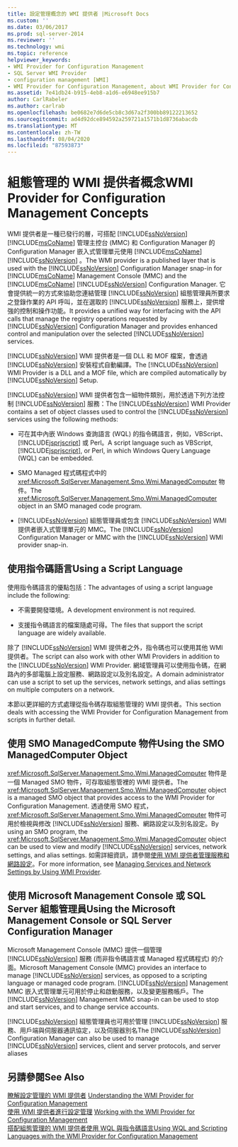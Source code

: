 ```yaml
---
title: 設定管理概念的 WMI 提供者 |Microsoft Docs
ms.custom: ''
ms.date: 03/06/2017
ms.prod: sql-server-2014
ms.reviewer: ''
ms.technology: wmi
ms.topic: reference
helpviewer_keywords:
- WMI Provider for Configuration Management
- SQL Server WMI Provider
- configuration management [WMI]
- WMI Provider for Configuration Management, about WMI Provider for Configuration Management
ms.assetid: 7e41db24-b915-4eb8-a1d6-e6948ee915b7
author: CarlRabeler
ms.author: carlrab
ms.openlocfilehash: be0682e7d6de5cb8c3d67a2f300bb89122213652
ms.sourcegitcommit: ad4d92dce894592a259721a1571b1d8736abacdb
ms.translationtype: MT
ms.contentlocale: zh-TW
ms.lasthandoff: 08/04/2020
ms.locfileid: "87593873"
---
```

# <a name="wmi-provider-for-configuration-management-concepts"></a><span data-ttu-id="828de-102">組態管理的 WMI 提供者概念</span><span class="sxs-lookup"><span data-stu-id="828de-102">WMI Provider for Configuration Management Concepts</span></span>
  <span data-ttu-id="828de-103">WMI 提供者是一種已發行的層，可搭配 [!INCLUDE[ssNoVersion](../../includes/ssnoversion-md.md)] [!INCLUDE[msCoName](../../includes/msconame-md.md)] 管理主控台 (MMC) 和 Configuration Manager 的 Configuration Manager 嵌入式管理單元使用 [!INCLUDE[msCoName](../../includes/msconame-md.md)] [!INCLUDE[ssNoVersion](../../includes/ssnoversion-md.md)] 。</span><span class="sxs-lookup"><span data-stu-id="828de-103">The WMI provider is a published layer that is used with the [!INCLUDE[ssNoVersion](../../includes/ssnoversion-md.md)] Configuration Manager snap-in for [!INCLUDE[msCoName](../../includes/msconame-md.md)] Management Console (MMC) and the [!INCLUDE[msCoName](../../includes/msconame-md.md)] [!INCLUDE[ssNoVersion](../../includes/ssnoversion-md.md)] Configuration Manager.</span></span> <span data-ttu-id="828de-104">它會提供統一的方式來協助您連結管理 [!INCLUDE[ssNoVersion](../../includes/ssnoversion-md.md)] 組態管理員所要求之登錄作業的 API 呼叫，並在選取的 [!INCLUDE[ssNoVersion](../../includes/ssnoversion-md.md)] 服務上，提供增強的控制和操作功能。</span><span class="sxs-lookup"><span data-stu-id="828de-104">It provides a unified way for interfacing with the API calls that manage the registry operations requested by [!INCLUDE[ssNoVersion](../../includes/ssnoversion-md.md)] Configuration Manager and provides enhanced control and manipulation over the selected [!INCLUDE[ssNoVersion](../../includes/ssnoversion-md.md)] services.</span></span>  
  
 <span data-ttu-id="828de-105">[!INCLUDE[ssNoVersion](../../includes/ssnoversion-md.md)] WMI 提供者是一個 DLL 和 MOF 檔案，會透過 [!INCLUDE[ssNoVersion](../../includes/ssnoversion-md.md)] 安裝程式自動編譯。</span><span class="sxs-lookup"><span data-stu-id="828de-105">The [!INCLUDE[ssNoVersion](../../includes/ssnoversion-md.md)] WMI Provider is a DLL and a MOF file, which are compiled automatically by [!INCLUDE[ssNoVersion](../../includes/ssnoversion-md.md)] Setup.</span></span>  
  
 <span data-ttu-id="828de-106">[!INCLUDE[ssNoVersion](../../includes/ssnoversion-md.md)] WMI 提供者包含一組物件類別，用於透過下列方法控制 [!INCLUDE[ssNoVersion](../../includes/ssnoversion-md.md)] 服務：</span><span class="sxs-lookup"><span data-stu-id="828de-106">The [!INCLUDE[ssNoVersion](../../includes/ssnoversion-md.md)] WMI Provider contains a set of object classes used to control the [!INCLUDE[ssNoVersion](../../includes/ssnoversion-md.md)] services using the following methods:</span></span>  
  
-   <span data-ttu-id="828de-107">可在其中內嵌 Windows 查詢語言 (WQL) 的指令碼語言，例如，VBScript、[!INCLUDE[jsprjscript](../../includes/jsprjscript-md.md)] 或 Perl。</span><span class="sxs-lookup"><span data-stu-id="828de-107">A script language such as VBScript, [!INCLUDE[jsprjscript](../../includes/jsprjscript-md.md)], or Perl, in which Windows Query Language (WQL) can be embedded.</span></span>  
  
-   <span data-ttu-id="828de-108">SMO Managed 程式碼程式中的 <xref:Microsoft.SqlServer.Management.Smo.Wmi.ManagedComputer> 物件。</span><span class="sxs-lookup"><span data-stu-id="828de-108">The <xref:Microsoft.SqlServer.Management.Smo.Wmi.ManagedComputer> object in an SMO managed code program.</span></span>  
  
-   <span data-ttu-id="828de-109">[!INCLUDE[ssNoVersion](../../includes/ssnoversion-md.md)] 組態管理員或包含 [!INCLUDE[ssNoVersion](../../includes/ssnoversion-md.md)] WMI 提供者嵌入式管理單元的 MMC。</span><span class="sxs-lookup"><span data-stu-id="828de-109">The [!INCLUDE[ssNoVersion](../../includes/ssnoversion-md.md)] Configuration Manager or MMC with the [!INCLUDE[ssNoVersion](../../includes/ssnoversion-md.md)] WMI provider snap-in.</span></span>  
  
## <a name="using-a-script-language"></a><span data-ttu-id="828de-110">使用指令碼語言</span><span class="sxs-lookup"><span data-stu-id="828de-110">Using a Script Language</span></span>  
 <span data-ttu-id="828de-111">使用指令碼語言的優點包括：</span><span class="sxs-lookup"><span data-stu-id="828de-111">The advantages of using a script language include the following:</span></span>  
  
-   <span data-ttu-id="828de-112">不需要開發環境。</span><span class="sxs-lookup"><span data-stu-id="828de-112">A development environment is not required.</span></span>  
  
-   <span data-ttu-id="828de-113">支援指令碼語言的檔案隨處可得。</span><span class="sxs-lookup"><span data-stu-id="828de-113">The files that support the script language are widely available.</span></span>  
  
 <span data-ttu-id="828de-114">除了 [!INCLUDE[ssNoVersion](../../includes/ssnoversion-md.md)] WMI 提供者之外，指令碼也可以使用其他 WMI 提供者。</span><span class="sxs-lookup"><span data-stu-id="828de-114">The script can also work with other WMI Providers in addition to the [!INCLUDE[ssNoVersion](../../includes/ssnoversion-md.md)] WMI Provider.</span></span> <span data-ttu-id="828de-115">網域管理員可以使用指令碼，在網路內的多部電腦上設定服務、網路設定以及別名設定。</span><span class="sxs-lookup"><span data-stu-id="828de-115">A domain administrator can use a script to set up the services, network settings, and alias settings on multiple computers on a network.</span></span>  
  
 <span data-ttu-id="828de-116">本節以更詳細的方式處理從指令碼存取組態管理的 WMI 提供者。</span><span class="sxs-lookup"><span data-stu-id="828de-116">This section deals with accessing the WMI Provider for Configuration Management from scripts in further detail.</span></span>  
  
## <a name="using-the-smo-managedcomputer-object"></a><span data-ttu-id="828de-117">使用 SMO ManagedCompute 物件</span><span class="sxs-lookup"><span data-stu-id="828de-117">Using the SMO ManagedComputer Object</span></span>  
 <span data-ttu-id="828de-118"><xref:Microsoft.SqlServer.Management.Smo.Wmi.ManagedComputer> 物件是一個 Managed SMO 物件，可存取組態管裡的 WMI 提供者。</span><span class="sxs-lookup"><span data-stu-id="828de-118">The <xref:Microsoft.SqlServer.Management.Smo.Wmi.ManagedComputer> object is a managed SMO object that provides access to the WMI Provider for Configuration Management.</span></span> <span data-ttu-id="828de-119">透過使用 SMO 程式，<xref:Microsoft.SqlServer.Management.Smo.Wmi.ManagedComputer> 物件可用於檢視與修改 [!INCLUDE[ssNoVersion](../../includes/ssnoversion-md.md)] 服務、網路設定以及別名設定。</span><span class="sxs-lookup"><span data-stu-id="828de-119">By using an SMO program, the <xref:Microsoft.SqlServer.Management.Smo.Wmi.ManagedComputer> object can be used to view and modify [!INCLUDE[ssNoVersion](../../includes/ssnoversion-md.md)] services, network settings, and alias settings.</span></span> <span data-ttu-id="828de-120">如需詳細資訊，請參閱[使用 WMI 提供者管理服務和網路設定](../server-management-objects-smo/tasks/managing-services-and-network-settings-by-using-wmi-provider.md)。</span><span class="sxs-lookup"><span data-stu-id="828de-120">For more information, see [Managing Services and Network Settings by Using WMI Provider](../server-management-objects-smo/tasks/managing-services-and-network-settings-by-using-wmi-provider.md).</span></span>  
  
## <a name="using-the-microsoft-management-console-or-sql-server-configuration-manager"></a><span data-ttu-id="828de-121">使用 Microsoft Management Console 或 SQL Server 組態管理員</span><span class="sxs-lookup"><span data-stu-id="828de-121">Using the Microsoft Management Console or SQL Server Configuration Manager</span></span>  
 <span data-ttu-id="828de-122">Microsoft Management Console (MMC) 提供一個管理 [!INCLUDE[ssNoVersion](../../includes/ssnoversion-md.md)] 服務 (而非指令碼語言或 Managed 程式碼程式) 的介面。</span><span class="sxs-lookup"><span data-stu-id="828de-122">Microsoft Management Console (MMC) provides an interface to manage [!INCLUDE[ssNoVersion](../../includes/ssnoversion-md.md)] services, as opposed to a scripting language or managed code program.</span></span> <span data-ttu-id="828de-123">[!INCLUDE[ssNoVersion](../../includes/ssnoversion-md.md)] Management MMC 嵌入式管理單元可用於停止和啟動服務，以及變更服務帳戶。</span><span class="sxs-lookup"><span data-stu-id="828de-123">The [!INCLUDE[ssNoVersion](../../includes/ssnoversion-md.md)] Management MMC snap-in can be used to stop and start services, and to change service accounts.</span></span>  
  
 <span data-ttu-id="828de-124">[!INCLUDE[ssNoVersion](../../includes/ssnoversion-md.md)] 組態管理員也可用於管理 [!INCLUDE[ssNoVersion](../../includes/ssnoversion-md.md)] 服務、用戶端與伺服器通訊協定，以及伺服器別名</span><span class="sxs-lookup"><span data-stu-id="828de-124">The [!INCLUDE[ssNoVersion](../../includes/ssnoversion-md.md)] Configuration Manager can also be used to manage [!INCLUDE[ssNoVersion](../../includes/ssnoversion-md.md)] services, client and server protocols, and server aliases</span></span>  
  
## <a name="see-also"></a><span data-ttu-id="828de-125">另請參閱</span><span class="sxs-lookup"><span data-stu-id="828de-125">See Also</span></span>  
 <span data-ttu-id="828de-126">[瞭解設定管理的 WMI 提供者](understanding-the-wmi-provider-for-configuration-management.md) </span><span class="sxs-lookup"><span data-stu-id="828de-126">[Understanding the WMI Provider for Configuration Management](understanding-the-wmi-provider-for-configuration-management.md) </span></span>  
 <span data-ttu-id="828de-127">[使用 WMI 提供者進行設定管理](working-with-the-wmi-provider-for-configuration-management.md) </span><span class="sxs-lookup"><span data-stu-id="828de-127">[Working with the WMI Provider for Configuration Management](working-with-the-wmi-provider-for-configuration-management.md) </span></span>  
 [<span data-ttu-id="828de-128">搭配組態管理的 WMI 提供者使用 WQL 與指令碼語言</span><span class="sxs-lookup"><span data-stu-id="828de-128">Using WQL and Scripting Languages with the WMI Provider for Configuration Management</span></span>](using-wql-and-scripting-languages-with-the-wmi-provider.md)  
  
  
